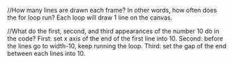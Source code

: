 //How many lines are drawn each frame? In other words, how often does the for loop run?
  Each loop will draw 1 line on the canvas.
  
//What do the first, second, and third appearances of the number 10 do in the code?
  First: set x axis of the end of the first line into 10.
  Second: before the lines go to width-10, keep running the loop.
  Third: set the gap of the end between each lines into 10.
